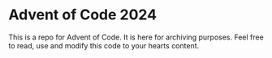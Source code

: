 # Advent of Code 2024
This is a repo for Advent of Code. It is here for archiving purposes. Feel free to read, use and modify this code to your hearts content.

